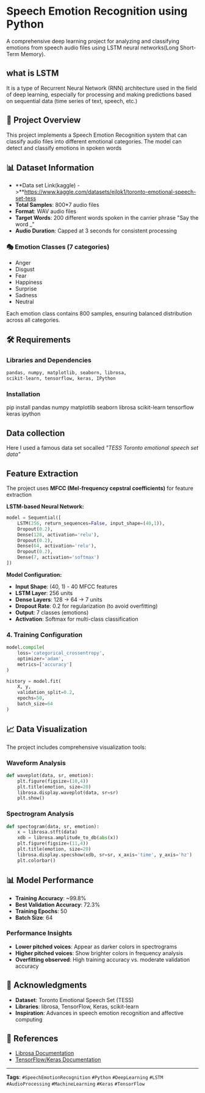 # Speech Emotion Recognition using Python

A comprehensive deep learning project for analyzing and classifying emotions from speech audio files using LSTM neural networks(Long Short-Term Memory).
## what is LSTM 
It is a type of Recurrent Neural Network (RNN) architecture used in the field of deep learning, especially for processing and making predictions based on sequential data (time series of text, speech, etc.)

## 🎯 Project Overview

This project implements a Speech Emotion Recognition system that can classify audio files into different emotional categories. The model can detect and classify emotions in spoken words

## 📊 Dataset Information
- **Data set Link(kaggle) ->**https://www.kaggle.com/datasets/ejlok1/toronto-emotional-speech-set-tess
- **Total Samples**: 800*7 audio files
- **Format**: WAV audio files
- **Target Words**: 200 different words spoken in the carrier phrase "Say the word _"
- **Audio Duration**: Capped at 3 seconds for consistent processing

### 🎭 Emotion Classes (7 categories)
- Anger
- Disgust
- Fear
- Happiness
- Surprise
- Sadness
- Neutral

Each emotion class contains 800 samples, ensuring balanced distribution across all categories.

## 🛠️ Requirements

### Libraries and Dependencies
```python
pandas, numpy, matplotlib, seaborn, librosa,
scikit-learn, tensorflow, keras, IPython
```

### Installation

pip install pandas numpy matplotlib seaborn librosa scikit-learn tensorflow keras ipython


## Data collection 
Here I used a famous data set socalled *"TESS Toronto emotional speech set data"*

## Feature Extraction
The project uses **MFCC (Mel-frequency cepstral coefficients)** for feature extraction

**LSTM-based Neural Network:**
```python
model = Sequential([
    LSTM(256, return_sequences=False, input_shape=(40,1)),
    Dropout(0.2),
    Dense(128, activation='relu'),
    Dropout(0.2),
    Dense(64, activation='relu'),
    Dropout(0.2),
    Dense(7, activation='softmax')
])
```


**Model Configuration:**
- **Input Shape**: (40, 1) - 40 MFCC features
- **LSTM Layer**: 256 units
- **Dense Layers**: 128 → 64 → 7 units
- **Dropout Rate**: 0.2 for regularization (to avoid overfitting)
- **Output**: 7 classes (emotions)
- **Activation**: Softmax for multi-class classification

### 4. Training Configuration
```python
model.compile(
    loss='categorical_crossentropy',
    optimizer='adam',
    metrics=['accuracy']
)

history = model.fit(
    X, y,
    validation_split=0.2,
    epochs=50,
    batch_size=64
)
```

## 📈 Data Visualization

The project includes comprehensive visualization tools:

### Waveform Analysis
```python
def waveplot(data, sr, emotion):
    plt.figure(figsize=(10,4))
    plt.title(emotion, size=20)
    librosa.display.waveplot(data, sr=sr)
    plt.show()
```

### Spectrogram Analysis
```python
def spectogram(data, sr, emotion):
    x = librosa.stft(data)
    xdb = librosa.amplitude_to_db(abs(x))
    plt.figure(figsize=(11,4))
    plt.title(emotion, size=20)
    librosa.display.specshow(xdb, sr=sr, x_axis='time', y_axis='hz')
    plt.colorbar()
```

## 📊 Model Performance

- **Training Accuracy**: ~99.8%
- **Best Validation Accuracy**: 72.3%
- **Training Epochs**: 50
- **Batch Size**: 64

### Performance Insights
- **Lower pitched voices**: Appear as darker colors in spectrograms
- **Higher pitched voices**: Show brighter colors in frequency analysis
- **Overfitting observed**: High training accuracy vs. moderate validation accuracy

## 🙏 Acknowledgments

- **Dataset**: Toronto Emotional Speech Set (TESS)
- **Libraries**: librosa, TensorFlow, Keras, scikit-learn
- **Inspiration**: Advances in speech emotion recognition and affective computing

## 🔗 References

- [Librosa Documentation](https://librosa.org/)
- [TensorFlow/Keras Documentation](https://www.tensorflow.org/)

---

**Tags**: `#SpeechEmotionRecognition` `#Python` `#DeepLearning` `#LSTM` `#AudioProcessing` `#MachineLearning` `#Keras` `#TensorFlow`
